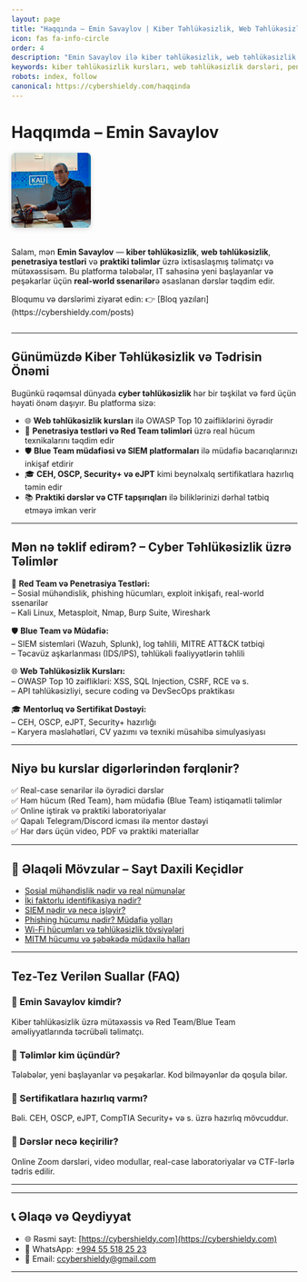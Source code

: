 ```yaml
---
layout: page
title: "Haqqında – Emin Savaylov | Kiber Təhlükəsizlik, Web Təhlükəsizlik və Online Təlimlər"
icon: fas fa-info-circle
order: 4
description: "Emin Savaylov ilə kiber təhlükəsizlik, web təhlükəsizlik və real-world penetrasiya testləri üzrə online və praktiki təlimlər. Red Team, Blue Team, CEH, OSCP hazırlığı."
keywords: kiber təhlükəsizlik kursları, web təhlükəsizlik dərsləri, penetrasiya testləri, red team, blue team, CEH hazırlığı, OSCP təlimi, sosial mühəndislik, SIEM, online kiber təlimlər, kibertəhlükəsizlik tədrisi, mentorluq, Azərbaycan kibertəhlükəsizlik mütəxəssisi
robots: index, follow
canonical: https://cybershieldy.com/haqqinda
---
```


# Haqqımda – Emin Savaylov

<div style="display: flex; align-items: center; gap: 20px; flex-wrap: wrap;">
  <img src="/assets/images/emin.jpg" alt="Emin Savaylov - Kiber Təhlükəsizlik Mütəxəssisi" style="width: 140px; height: auto; border-radius: 8px; box-shadow: 0 2px 8px rgba(0,0,0,0.15);">
  
  <div>
    <p>Salam, mən <strong>Emin Savaylov</strong> — <strong>kiber təhlükəsizlik</strong>, <strong>web təhlükəsizlik</strong>, <strong>penetrasiya testləri</strong> və <strong>praktiki təlimlər</strong> üzrə ixtisaslaşmış təlimatçı və mütəxəssisəm. Bu platforma tələbələr, IT sahəsinə yeni başlayanlar və peşəkarlar üçün <strong>real-world ssenarilər</strong>ə əsaslanan dərslər təqdim edir.</p>
    <p>Bloqumu və dərslərimi ziyarət edin: 👉 [Bloq yazıları](https://cybershieldy.com/posts)</p>
  </div>
</div>

---

## Günümüzdə Kiber Təhlükəsizlik və Tədrisin Önəmi

Bugünkü rəqəmsal dünyada <strong>cyber təhlükəsizlik</strong> hər bir təşkilat və fərd üçün həyati önəm daşıyır. Bu platforma sizə:

- 🌐 <strong>Web təhlükəsizlik kursları</strong> ilə OWASP Top 10 zəifliklərini öyrədir  
- 🚨 <strong>Penetrasiya testləri və Red Team təlimləri</strong> üzrə real hücum texnikalarını təqdim edir  
- 🛡️ <strong>Blue Team müdafiəsi və SIEM platformaları</strong> ilə müdafiə bacarıqlarınızı inkişaf etdirir  
- 🎓 <strong>CEH, OSCP, Security+ və eJPT</strong> kimi beynəlxalq sertifikatlara hazırlıq təmin edir  
- 📚 <strong>Praktiki dərslər və CTF tapşırıqları</strong> ilə biliklərinizi dərhal tətbiq etməyə imkan verir  

---

## Mən nə təklif edirəm? – Cyber Təhlükəsizlik üzrə Təlimlər

🔐 **Red Team və Penetrasiya Testləri:**  
– Sosial mühəndislik, phishing hücumları, exploit inkişafı, real-world ssenarilər  
– Kali Linux, Metasploit, Nmap, Burp Suite, Wireshark

🛡️ **Blue Team və Müdafiə:**  
– SIEM sistemləri (Wazuh, Splunk), log təhlili, MITRE ATT&CK tətbiqi  
– Təcavüz aşkarlanması (IDS/IPS), təhlükəli fəaliyyətlərin təhlili

🌐 **Web Təhlükəsizlik Kursları:**  
– OWASP Top 10 zəiflikləri: XSS, SQL Injection, CSRF, RCE və s.  
– API təhlükəsizliyi, secure coding və DevSecOps praktikası

🎓 **Mentorluq və Sertifikat Dəstəyi:**  
– CEH, OSCP, eJPT, Security+ hazırlığı  
– Karyera məsləhətləri, CV yazımı və texniki müsahibə simulyasiyası

---

## Niyə bu kurslar digərlərindən fərqlənir?

✅ Real-case senarilər ilə öyrədici dərslər  
✅ Həm hücum (Red Team), həm müdafiə (Blue Team) istiqamətli təlimlər  
✅ Online iştirak və praktiki laboratoriyalar  
✅ Qapalı Telegram/Discord icması ilə mentor dəstəyi  
✅ Hər dərs üçün video, PDF və praktiki materiallar

---

## 📎 Əlaqəli Mövzular – Sayt Daxili Keçidlər

- [Sosial mühəndislik nədir və real nümunələr](/posts/sosial-mühəndislik.html)  
- [İki faktorlu identifikasiya nədir?](/posts/iki-faktorlu-identifikasiya)  
- [SIEM nədir və necə işləyir?](/posts/siem-nedir.html)  
- [Phishing hücumu nədir? Müdafiə yolları](/posts/sosial-mühəndislik.html)  
- [Wi-Fi hücumları və təhlükəsizlik tövsiyələri](/posts/wifi-hucumlari.html)  
- [MITM hücumu və şəbəkədə müdaxilə halları](/posts/şəbəkə-hücumları.html)  

---

## Tez-Tez Verilən Suallar (FAQ)

### 🔹 Emin Savaylov kimdir?  
Kiber təhlükəsizlik üzrə mütəxəssis və Red Team/Blue Team əməliyyatlarında təcrübəli təlimatçı.

### 🔹 Təlimlər kim üçündür?  
Tələbələr, yeni başlayanlar və peşəkarlar. Kod bilməyənlər də qoşula bilər.

### 🔹 Sertifikatlara hazırlıq varmı?  
Bəli. CEH, OSCP, eJPT, CompTIA Security+ və s. üzrə hazırlıq mövcuddur.

### 🔹 Dərslər necə keçirilir?  
Online Zoom dərsləri, video modullar, real-case laboratoriyalar və CTF-lərlə tədris edilir.

---

---

## 📞 Əlaqə və Qeydiyyat

- 🌐 Rəsmi sayt: [https://cybershieldy.com](https://cybershieldy.com)  
- 📲 WhatsApp: [+994 55 518 25 23](https://wa.me/994555182523)  
- 📧 Email: [ccybershieldy@gmail.com](mailto:ccybershieldy@gmail.com)

---

<!-- Strukturlaşdırılmış məlumat (SEO – JSON-LD) -->
<script type="application/ld+json">
{
  "@context": "https://schema.org",
  "@type": "Person",
  "name": "Emin Savaylov",
  "url": "https://cybershieldy.com/haqqinda",
  "sameAs": [
    "https://linkedin.com/in/emin-savaylov"
  ],
  "jobTitle": "Kiber Təhlükəsizlik Təlimçisi",
  "description": "Emin Savaylov ilə kiber təhlükəsizlik, penetrasiya testləri, web təhlükəsizlik və Red Team üzrə online kurslar və mentorluq.",
  "mainEntity": {
    "@type": "FAQPage",
    "mainEntity": [
      {
        "@type": "Question",
        "name": "Emin Savaylov kimdir?",
        "acceptedAnswer": {
          "@type": "Answer",
          "text": "Kiber təhlükəsizlik üzrə mütəxəssis, Red Team və Blue Team əməliyyatlarında təcrübəli təlimatçı və mentor."
        }
      },
      {
        "@type": "Question",
        "name": "Təlimlər kimlər üçündür?",
        "acceptedAnswer": {
          "@type": "Answer",
          "text": "Tələbələr, yeni başlayanlar və peşəkarlar üçün nəzərdə tutulub. Online və fiziki dərslər mövcuddur."
        }
      },
      {
        "@type": "Question",
        "name": "Sertifikatlara hazırlıq təlimləri varmı?",
        "acceptedAnswer": {
          "@type": "Answer",
          "text": "Bəli, CEH, OSCP və digər beynəlxalq sertifikatlara hazırlaşdıran proqramlar təqdim olunur."
        }
      },
      {
        "@type": "Question",
        "name": "Əlaqə üçün necə müraciət edə bilərəm?",
        "acceptedAnswer": {
          "@type": "Answer",
          "text": "Telefon, e-poçt və ya WhatsApp vasitəsilə əlaqə saxlaya bilərsiniz."
        }
      }
    ]
  }
}
</script>
